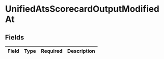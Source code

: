 # UnifiedAtsScorecardOutputModifiedAt


## Fields

| Field       | Type        | Required    | Description |
| ----------- | ----------- | ----------- | ----------- |